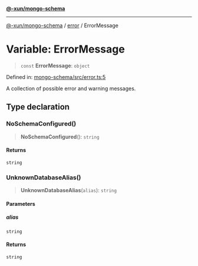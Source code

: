[**@-xun/mongo-schema**](../../README.md)

***

[@-xun/mongo-schema](../../README.md) / [error](../README.md) / ErrorMessage

# Variable: ErrorMessage

> `const` **ErrorMessage**: `object`

Defined in: [mongo-schema/src/error.ts:5](https://github.com/Xunnamius/mongo-utils/blob/cbbfc60f0aa219fa5ddd4eb8cc805a007ebd4902/packages/mongo-schema/src/error.ts#L5)

A collection of possible error and warning messages.

## Type declaration

### NoSchemaConfigured()

> **NoSchemaConfigured**(): `string`

#### Returns

`string`

### UnknownDatabaseAlias()

> **UnknownDatabaseAlias**(`alias`): `string`

#### Parameters

##### alias

`string`

#### Returns

`string`
